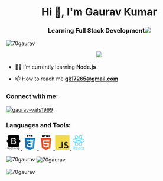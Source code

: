 
<h1 align="center">Hi 👋, I'm Gaurav Kumar</h1>
<h3 align="center">Learning Full Stack Development<img src="https://media.giphy.com/media/WUlplcMpOCEmTGBtBW/giphy.gif" width="30"></h3>

<p align="left"> <img src="https://komarev.com/ghpvc/?username=70gaurav&label=Profile%20views&color=0e75b6&style=flat" alt="70gaurav" /> </p>
<div align="center">
  <img src="https://cdn.dribbble.com/users/2131993/screenshots/4948736/thoughtworks-gif_dribbble.gif" />
  </div>



- 👨‍💻  I’m currently learning **Node.js**

- 📫 How to reach me **gk17265@gmail.com**

<h3 align="left">Connect with me:</h3>
<p align="left">
<a href="https://www.linkedin.com/in/gaurav-kumar-webdev" target="blank"><img align="center" src="https://raw.githubusercontent.com/rahuldkjain/github-profile-readme-generator/master/src/images/icons/Social/linked-in-alt.svg" alt="gaurav-vats1999" height="30" width="40" /></a>
</p>

<h3 align="left">Languages and Tools:</h3>
<p align="left"> <a href="https://getbootstrap.com" target="_blank" rel="noreferrer"> <img src="https://raw.githubusercontent.com/devicons/devicon/master/icons/bootstrap/bootstrap-plain-wordmark.svg" alt="bootstrap" width="40" height="40"/> </a> <a href="https://www.w3schools.com/css/" target="_blank" rel="noreferrer"> <img src="https://raw.githubusercontent.com/devicons/devicon/master/icons/css3/css3-original-wordmark.svg" alt="css3" width="40" height="40"/> </a> <a href="https://www.w3.org/html/" target="_blank" rel="noreferrer"> <img src="https://raw.githubusercontent.com/devicons/devicon/master/icons/html5/html5-original-wordmark.svg" alt="html5" width="40" height="40"/> </a> <a href="https://developer.mozilla.org/en-US/docs/Web/JavaScript" target="_blank" rel="noreferrer"> <img src="https://raw.githubusercontent.com/devicons/devicon/master/icons/javascript/javascript-original.svg" alt="javascript" width="40" height="40"/> </a> <a href="https://reactjs.org/" target="_blank" rel="noreferrer"> <img src="https://raw.githubusercontent.com/devicons/devicon/master/icons/react/react-original-wordmark.svg" alt="react" width="40" height="40"/> </a> </p>

<p><img align="left" src="https://github-readme-stats.vercel.app/api/top-langs?username=70gaurav&show_icons=true&locale=en&layout=compact" alt="70gaurav" /></p>

<p>&nbsp;<img align="center" src="https://github-readme-stats.vercel.app/api?username=70gaurav&show_icons=true&locale=en" alt="70gaurav" /></p>

<p><img align="center" src="https://github-readme-streak-stats.herokuapp.com/?user=70gaurav&" alt="70gaurav" /></p>

